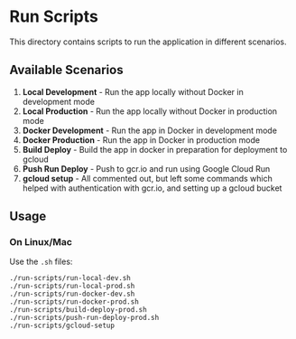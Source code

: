 # Run Scripts

This directory contains scripts to run the application in different scenarios.

## Available Scenarios

1. **Local Development** - Run the app locally without Docker in development mode
2. **Local Production** - Run the app locally without Docker in production mode
3. **Docker Development** - Run the app in Docker in development mode
4. **Docker Production** - Run the app in Docker in production mode
5. **Build Deploy** - Build the app in docker in preparation for deployment to gcloud
6. **Push Run Deploy** - Push to gcr.io and run using Google Cloud Run
6. **gcloud setup** - All commented out, but left some commands which helped with authentication with gcr.io, and setting up a gcloud bucket

## Usage

### On Linux/Mac

Use the `.sh` files:

```
./run-scripts/run-local-dev.sh
./run-scripts/run-local-prod.sh
./run-scripts/run-docker-dev.sh
./run-scripts/run-docker-prod.sh
./run-scripts/build-deploy-prod.sh
./run-scripts/push-run-deploy-prod.sh
./run-scripts/gcloud-setup

